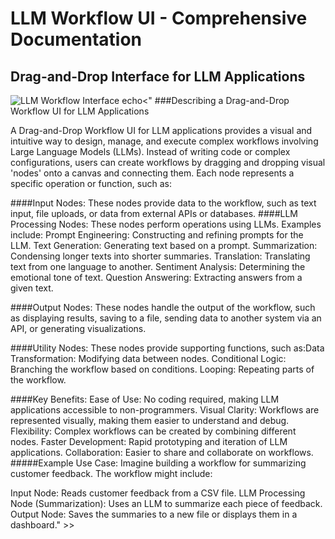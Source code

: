 # LLM Workflow UI - Comprehensive Documentation
## Drag-and-Drop Interface for LLM Applications

![LLM Workflow Interface](https://images.unsplash.com/photo-1607799279861-4dd421887fb3?auto=format&fit=crop&q=80)
echo<"
###Describing a Drag-and-Drop Workflow UI for LLM Applications

A Drag-and-Drop Workflow UI for LLM applications provides a visual and intuitive way to design, manage, and execute complex workflows involving Large Language Models (LLMs). Instead of writing code or complex configurations, users can create workflows by dragging and dropping visual 'nodes' onto a canvas and connecting them. Each node represents a specific operation or function, such as:

####Input Nodes: 
These nodes provide data to the workflow, such as text input, file uploads, or data from external APIs or databases.
####LLM Processing Nodes:
These nodes perform operations using LLMs. Examples include:
Prompt Engineering: Constructing and refining prompts for the LLM.
Text Generation: Generating text based on a prompt.
Summarization: Condensing longer texts into shorter summaries.
Translation: Translating text from one language to another.
Sentiment Analysis: Determining the emotional tone of text.
Question Answering: Extracting answers from a given text.

####Output Nodes: 
These nodes handle the output of the workflow, such as displaying results, saving to a file, sending data to another system via an API, or generating visualizations.

####Utility Nodes: 
These nodes provide supporting functions, such as:Data Transformation: Modifying data between nodes.
Conditional Logic: Branching the workflow based on conditions.
Looping: Repeating parts of the workflow.

####Key Benefits:
Ease of Use: No coding required, making LLM applications accessible to non-programmers.
Visual Clarity: Workflows are represented visually, making them easier to understand and debug.
Flexibility: Complex workflows can be created by combining different nodes.
Faster Development: Rapid prototyping and iteration of LLM applications.
Collaboration: Easier to share and collaborate on workflows.
#####Example Use Case:
Imagine building a workflow for summarizing customer feedback. The workflow might include:

Input Node: Reads customer feedback from a CSV file.
LLM Processing Node (Summarization): Uses an LLM to summarize each piece of feedback.
Output Node: Saves the summaries to a new file or displays them in a dashboard." >> 

